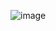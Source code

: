 ![image](https://user-images.githubusercontent.com/17683048/152112447-6e0f60bf-1c47-4450-84ba-f48b8daa2e74.png)
